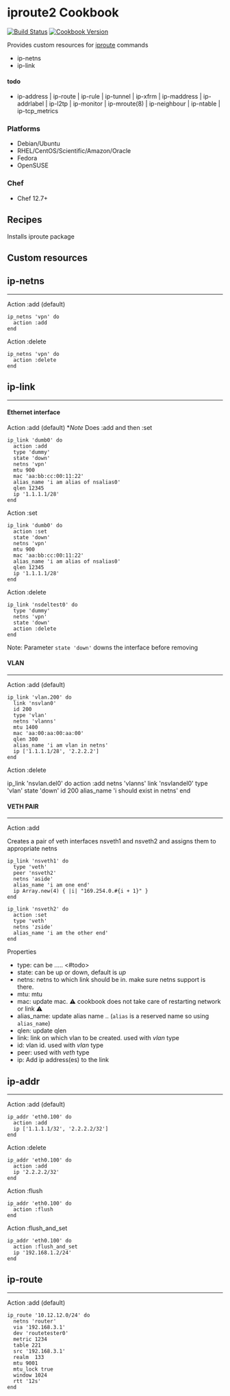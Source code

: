 # iproute2 Cookbook


[![Build Status](https://travis-ci.org/karthik-altiscale/iproute2-cookbook.svg?branch=master)](https://travis-ci.org/karthik-altiscale/iproute2-cookbook) [![Cookbook Version](https://img.shields.io/cookbook/v/iproute2.svg)](https://supermarket.chef.io/cookbooks/iproute2)

Provides custom resources for [iproute](http://manpages.ubuntu.com/manpages/trusty/man8/ip.8.html) commands

* ip-netns
* ip-link

#### todo
* ip-address | ip-route | ip-rule | ip-tunnel | ip-xfrm | ip-maddress | ip-addrlabel | ip-l2tp | ip-monitor | ip-mroute(8) | ip-neighbour | ip-ntable | ip-tcp_metrics

### Platforms

- Debian/Ubuntu
- RHEL/CentOS/Scientific/Amazon/Oracle
- Fedora
- OpenSUSE

### Chef

- Chef 12.7+


## Recipes

Installs iproute package

## Custom resources

## ip-netns
---

Action :add (default)

```
ip_netns 'vpn' do
  action :add
end
```

Action :delete

```
ip_netns 'vpn' do
  action :delete
end
```

## ip-link
---

#### Ethernet interface

Action :add (default)
**Note* Does :add and then :set

```
ip_link 'dumb0' do
  action :add
  type 'dummy'
  state 'down'
  netns 'vpn'
  mtu 900
  mac 'aa:bb:cc:00:11:22'
  alias_name 'i am alias of nsalias0'
  qlen 12345
  ip '1.1.1.1/28'
end
```

Action :set

```
ip_link 'dumb0' do
  action :set
  state 'down'
  netns 'vpn'
  mtu 900
  mac 'aa:bb:cc:00:11:22'
  alias_name 'i am alias of nsalias0'
  qlen 12345
  ip '1.1.1.1/28'  
end
```

Action :delete

```
ip_link 'nsdeltest0' do
  type 'dummy'
  netns 'vpn'
  state 'down'
  action :delete
end
```

Note: Parameter `state 'down'` downs the interface before removing

#### VLAN
---
Action :add (default)

```
ip_link 'vlan.200' do
  link 'nsvlan0'
  id 200
  type 'vlan'
  netns 'vlanns'
  mtu 1400
  mac 'aa:00:aa:00:aa:00'
  qlen 300
  alias_name 'i am vlan in netns'
  ip ['1.1.1.1/28', '2.2.2.2']
end
```

Action :delete

ip_link 'nsvlan.del0' do
  action :add
  netns 'vlanns'
  link 'nsvlandel0'
  type 'vlan'
  state 'down'
  id 200
  alias_name 'i should exist in netns'
end

#### VETH PAIR
---

Action :add

Creates a pair of veth interfaces nsveth1 and nsveth2 and assigns them to appropriate netns

```
ip_link 'nsveth1' do
  type 'veth'
  peer 'nsveth2'
  netns 'aside'
  alias_name 'i am one end'
  ip Array.new(4) { |i| "169.254.0.#{i + 1}" }
end
```

```
ip_link 'nsveth2' do
  action :set
  type 'veth'
  netns 'zside'
  alias_name 'i am the other end'
end
```

Properties
* type: can be ..... <#todo>
* state: can be up or down, default is *up*
* netns: netns to which link should be in. make sure netns support is there. 
* mtu: mtu
* mac: update mac. :warning: cookbook does not take care of restarting network or link :warning:
* alias_name: update alias name .. (`alias` is a reserved name so using `alias_name`)
* qlen: update qlen
* link: link on which vlan to be created. used with *vlan* type
* id: vlan id. used with *vlan* type
* peer: used with *veth* type 
* ip: Add ip address(es) to the link


## ip-addr
---

Action :add (default)

```
ip_addr 'eth0.100' do
  action :add
  ip ['1.1.1.1/32', '2.2.2.2/32']
end
```

Action :delete

```
ip_addr 'eth0.100' do
  action :add
  ip '2.2.2.2/32'
end
```

Action :flush

```
ip_addr 'eth0.100' do
  action :flush
end
```

Action :flush_and_set
```
ip_addr 'eth0.100' do
  action :flush_and_set
  ip '192.168.1.2/24'
end
```

## ip-route
---

Action :add (default)

```
ip_route '10.12.12.0/24' do
  netns 'router'
  via '192.168.3.1'
  dev 'routetester0'
  metric 1234
  table 221
  src '192.168.3.1'
  realm  133
  mtu 9001
  mtu_lock true
  window 1024
  rtt '12s'
end

```
